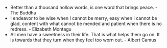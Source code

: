 * Better than a thousand hollow words, is one word that brings peace. - The Buddha
* I endeavor to be wise when I cannot be merry, easy when I cannot be glad, content with what cannot be mended and patient when there is no redress. - Elizabeth Montagu
* All men have a sweetness in their life. That is what helps them go on. It is towards that they turn when they feel too worn out. - Albert Camus
